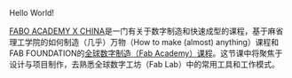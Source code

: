 Hello World!

[FABO ACADEMY X CHINA](https://fablabo.com/)是一门有关于数字制造和快速成型的课程，基于麻省理工学院的如何制造（几乎）万物（How to make (almost) anything）课程和FAB FOUNDATION的[全球数字制造（Fab Academy）课程](http://fabacademy.org/)。这节课中将聚焦于设计与项目制作，去熟悉全球数字工坊（Fab Lab）中的常用工具和工作模式。
